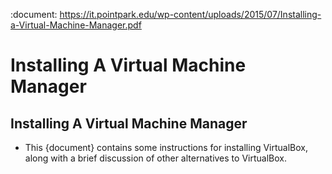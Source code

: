:document: https://it.pointpark.edu/wp-content/uploads/2015/07/Installing-a-Virtual-Machine-Manager.pdf
# Installing A Virtual Machine Manager

## Installing A Virtual Machine Manager

- This {document} contains some instructions for installing VirtualBox, along with a brief discussion of other alternatives to VirtualBox.
